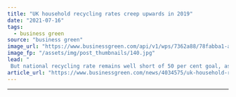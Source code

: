```yaml
---
title: "UK household recycling rates creep upwards in 2019"
date: "2021-07-16"
tags: 
  - business green
source: "business green"
image_url: "https://www.businessgreen.com/api/v1/wps/7362a88/78fabba1-a92d-4ba5-a6c7-2919a3509bbd/4/recycling-bins-on-street-185x114.jpg"
image_fp: "/assets/img/post_thumbnails/140.jpg"
lead: "
 But national recycling rate remains well short of 50 per cent goal, as sluggish progress that dominated the past decade continues ..."
article_url: "https://www.businessgreen.com/news/4034575/uk-household-recycling-rates-creep-upwards-2019"
---
```


---
